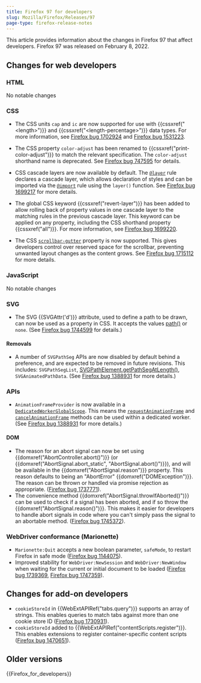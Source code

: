 ```yaml
---
title: Firefox 97 for developers
slug: Mozilla/Firefox/Releases/97
page-type: firefox-release-notes
---
```




This article provides information about the changes in Firefox 97 that affect developers. Firefox 97 was released on February 8, 2022.

## Changes for web developers

### HTML

No notable changes

### CSS

- The CSS units `cap` and `ic` are now supported for use with {{cssxref("&lt;length&gt;")}} and {{cssxref("&lt;length-percentage&gt;")}} data types.
  For more information, see [Firefox bug 1702924](https://bugzil.la/1702924) and [Firefox bug 1531223](https://bugzil.la/1531223).

- The CSS property `color-adjust` has been renamed to {{cssxref("print-color-adjust")}} to match the relevant specification.
  The `color-adjust` shorthand name is deprecated.
  See [Firefox bug 747595](https://bugzil.la/747595) for details.

- CSS cascade layers are now available by default. The [`@layer`](/Web/CSS/@layer) rule declares a cascade layer, which allows declaration of styles and can be imported via the [`@import`](/Web/CSS/@import) rule using the `layer()` function. See [Firefox bug 1699217](https://bugzil.la/1699217) for more details.

- The global CSS keyword {{cssxref("revert-layer")}} has been added to allow rolling back of property values in one cascade layer to the matching rules in the previous cascade layer. This keyword can be applied on any property, including the CSS shorthand property {{cssxref("all")}}. For more information, see [Firefox bug 1699220](https://bugzil.la/1699220).

- The CSS [`scrollbar-gutter`](/Web/CSS/scrollbar-gutter) property is now supported. This gives developers control over reserved space for the scrollbar, preventing unwanted layout changes as the content grows.
  See [Firefox bug 1715112](https://bugzil.la/1715112) for more details.

### JavaScript

No notable changes

### SVG

- The SVG {{SVGAttr('d')}} attribute, used to define a path to be drawn, can now be used as a property in CSS.
  It accepts the values [path()](/Web/CSS/basic-shape/path) or `none`. (See [Firefox bug 1744599](https://bugzil.la/1744599) for details.)

#### Removals

- A number of `SVGPathSeg` APIs are now disabled by default behind a preference, and are expected to be removed in future revisions.
  This includes: `SVGPathSegList`, [SVGPathElement.getPathSegAtLength()](/Web/API/SVGPathElement), `SVGAnimatedPathData`.
  (See [Firefox bug 1388931](https://bugzil.la/1388931) for more details.)

### APIs

- `AnimationFrameProvider` is now available in a [`DedicatedWorkerGlobalScope`](/Web/API/DedicatedWorkerGlobalScope). This means the [`requestAnimationFrame`](/Web/API/Window/requestAnimationFrame) and [`cancelAnimationFrame`](/Web/API/Window/cancelAnimationFrame) methods can be used within a dedicated worker.
  (See [Firefox bug 1388931](https://bugzil.la/1388931) for more details.)

#### DOM

- The reason for an abort signal can now be set using {{domxref("AbortController.abort()")}} (or {{domxref("AbortSignal.abort_static", "AbortSignal.abort()")}}), and will be available in the {{domxref("AbortSignal.reason")}} property.
  This reason defaults to being an "AbortError" {{domxref("DOMException")}}.
  The reason can be thrown or handled via promise rejection as appropriate.
  ([Firefox bug 1737771](https://bugzil.la/1737771)).
- The convenience method {{domxref("AbortSignal.throwIfAborted()")}} can be used to check if a signal has been aborted, and if so throw the {{domxref("AbortSignal.reason()")}}.
  This makes it easier for developers to handle abort signals in code where you can't simply pass the signal to an abortable method. ([Firefox bug 1745372](https://bugzil.la/1745372)).

### WebDriver conformance (Marionette)

- `Marionette:Quit` accepts a new boolean parameter, `safeMode`, to restart Firefox in safe mode ([Firefox bug 1144075](https://bugzil.la/1144075)).
- Improved stability for `WebDriver:NewSession` and `WebDriver:NewWindow` when waiting for the current or initial document to be loaded ([Firefox bug 1739369](https://bugzil.la/1739369), [Firefox bug 1747359](https://bugzil.la/1747359)).

## Changes for add-on developers

- `cookieStoreId` in {{WebExtAPIRef("tabs.query")}} supports an array of strings. This enables queries to match tabs against more than one cookie store ID ([Firefox bug 1730931](https://bugzil.la/1730931)).
- `cookieStoreId` added to {{WebExtAPIRef("contentScripts.register")}}. This enables extensions to register container-specific content scripts ([Firefox bug 1470651](https://bugzil.la/1470651)).

## Older versions

{{Firefox_for_developers}}
